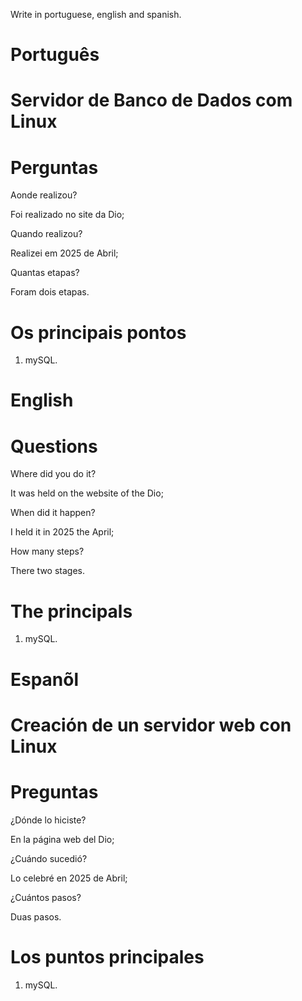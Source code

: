 Write in portuguese, english and spanish.

# Português 

#  Servidor de Banco de Dados com Linux






# Perguntas

Aonde realizou?

Foi realizado no site da Dio;

Quando realizou?

Realizei em 2025 de Abril;

Quantas etapas?

Foram dois etapas.

# Os principais pontos


1. mySQL.


# English


#  


# Questions

Where did you do it?

It was held on the website of the Dio;

When did it happen?

I held it in 2025 the April;

How many steps?

There two stages.

# The principals

1. mySQL.


# Espanõl


#  Creación de un servidor web con Linux

# Preguntas

¿Dónde lo hiciste?

En la página web del Dio;

¿Cuándo sucedió?

Lo celebré en 2025 de Abril;

¿Cuántos pasos?

Duas pasos.

# Los puntos principales

1. mySQL.



